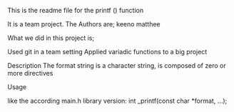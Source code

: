 This is the readme file for the printf () function

It is a team project. The Authors are;
keeno matthee

What we did in this project is;

Used git in a team setting
Applied variadic functions to a big project

Description
The format string is a character string, is composed of zero or more directives

Usage

like the according main.h library version:
int _printf(const char *format, ...);


